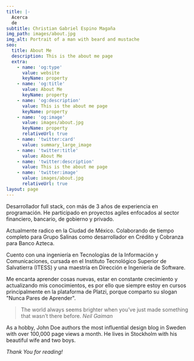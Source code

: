 ```yaml
---
title: |-
  Acerca
  de
subtitle: Christian Gabriel Espino Magaña
img_path: images/about.jpg
img_alt: Portrait of a man with beard and mustache
seo:
  title: About Me
  description: This is the about me page
  extra:
    - name: 'og:type'
      value: website
      keyName: property
    - name: 'og:title'
      value: About Me
      keyName: property
    - name: 'og:description'
      value: This is the about me page
      keyName: property
    - name: 'og:image'
      value: images/about.jpg
      keyName: property
      relativeUrl: true
    - name: 'twitter:card'
      value: summary_large_image
    - name: 'twitter:title'
      value: About Me
    - name: 'twitter:description'
      value: This is the about me page
    - name: 'twitter:image'
      value: images/about.jpg
      relativeUrl: true
layout: page
---
```

Desarrollador full stack, con más de 3 años de experiencia en programación. He participado en proyectos agiles enfocados al sector financiero, bancario, de gobierno y privado.

Actualmente radico en la Ciudad de México. Colaborando de tiempo completo para Grupo Salinas como desarrollador en Crédito y Cobranza para Banco Azteca.

Cuento con una ingeniería en Tecnologías de la Información y Comunicaciones, cursada en el Instituto Tecnológico Superior de Salvatierra (ITESS) y una maestría en Dirección e Ingeniería de Software. 

Me encanta aprender cosas nuevas, estar en constante crecimiento y actualizando mis conocimientos, es por ello que siempre estoy en cursos principalmente en la plataforma de Platzi, porque comparto su slogan "Nunca Pares de Aprender". 



> The world always seems brighter when you’ve just made something that wasn’t there before. <cite>Neil Gaiman</cite>

As a hobby, John Doe authors the most influential design blog in Sweden with over 100,000 page views a month. He lives in Stockholm with his beautiful wife and two boys.

*Thank You for reading!*
